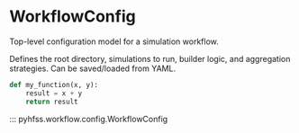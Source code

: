 # WorkflowConfig

Top-level configuration model for a simulation workflow.

Defines the root directory, simulations to run, builder logic,
and aggregation strategies. Can be saved/loaded from YAML.

```python
def my_function(x, y):
    result = x + y
    return result
```

::: pyhfss.workflow.config.WorkflowConfig